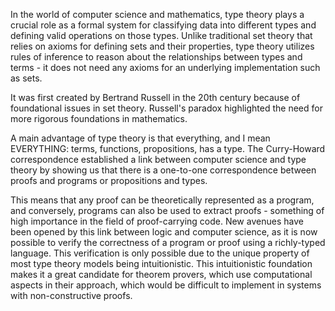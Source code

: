 In the world of computer science and mathematics, type theory plays a crucial role as a formal system for classifying data into different types and defining valid operations on those types. Unlike traditional set theory that relies on axioms for defining sets and their properties, type theory utilizes rules of inference to reason about the relationships between types and terms - it does not need any axioms for an underlying implementation such as sets.

It was first created by Bertrand Russell in the 20th century because of foundational issues in set theory. Russell's paradox highlighted the need for more rigorous foundations in mathematics.

A main advantage of type theory is that everything, and I mean EVERYTHING: terms, functions, propositions, has a type. The Curry-Howard correspondence established a link between computer science and type theory by showing us that there is a one-to-one correspondence between proofs and programs or propositions and types.

This means that any proof can be theoretically represented as a program, and conversely, programs can also be used to extract proofs - something of high importance in the field of proof-carrying code. New avenues have been opened by this link between logic and computer science, as it is now possible to verify the correctness of a program or proof using a richly-typed language. This verification is only possible due to the unique property of most type theory models being intuitionistic. This intuitionistic foundation makes it a great candidate for theorem provers, which use computational aspects in their approach, which would be difficult to implement in systems with non-constructive proofs.
